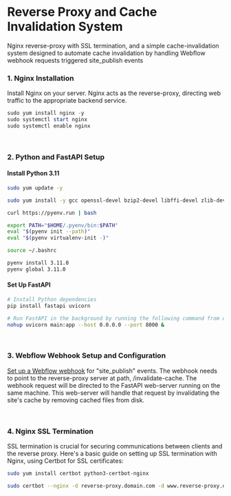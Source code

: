 # Reverse Proxy and Cache Invalidation System
Nginx reverse-proxy with SSL termination, and a simple cache-invalidation system designed to automate cache invalidation by handling Webflow webhook requests triggered site_publish events

### 1. Nginx Installation
Install Nginx on your server. Nginx acts as the reverse-proxy, directing web traffic to the appropriate backend service.

```powershell
sudo yum install nginx -y
sudo systemctl start nginx
sudo systemctl enable nginx
```


<br>

### 2. Python and FastAPI Setup


#### Install Python 3.11

```bash
sudo yum update -y

sudo yum install -y gcc openssl-devel bzip2-devel libffi-devel zlib-devel bzip2 readline-devel sqlite sqlite-devel tk-devel xz-devel

curl https://pyenv.run | bash

export PATH="$HOME/.pyenv/bin:$PATH"
eval "$(pyenv init --path)"
eval "$(pyenv virtualenv-init -)"

source ~/.bashrc

pyenv install 3.11.0
pyenv global 3.11.0
```


#### Set Up FastAPI

```bash
# Install Python dependencies
pip install fastapi uvicorn

# Run FastAPI in the background by running the following command from directory where main.py is located
nohup uvicorn main:app --host 0.0.0.0 --port 8000 &
```

<br>

### 3. Webflow Webhook Setup and Configuration

[Set up a Webflow webhook](https://developers.webflow.com/data/v1.0.0/docs/webhooks-getting-started) for "site_publish" events. The webhook needs to point to the reverse-proxy server at path, /invalidate-cache. The webhook request will be directed to the FastAPI web-server running on the same machine. This web-server will handle that request by invalidating the site's cache by removing cached files from disk.

<br>

### 4. Nginx SSL Termination
SSL termination is crucial for securing communications between clients and the reverse proxy. Here's a basic guide on setting up SSL termination with Nginx, using Certbot for SSL certificates:

```bash
sudo yum install certbot python3-certbot-nginx

sudo certbot --nginx -d reverse-proxy.domain.com -d www.reverse-proxy.domain.com
```
